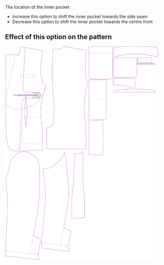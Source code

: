 
The location of the inner pocket

- Increase this option to shift the inner pocket towards the side seam
- Decrease this option to shift the inner pocket towards the centre front


## Effect of this option on the pattern
![This image shows the effect of this option by superimposing several variants that have a different value for this option](jaeger_innerpocketplacement_sample.svg "Effect of this option on the pattern")
